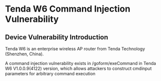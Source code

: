 # Tenda W6 Command Injection Vulnerability

## Device Vulnerability Introduction
Tenda W6 is an enterprise wireless AP router from Tenda Technology (Shenzhen, China).

A command injection vulnerability exists in /goform/exeCommand in Tenda W6 V1.0.0.9(4122) version, which allows attackers to construct cmdinput parameters for arbitrary command execution
